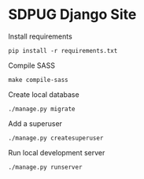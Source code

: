 # SDPUG Django Site

Install requirements
```shell
pip install -r requirements.txt
```

Compile SASS
```shell
make compile-sass
```

Create local database
```shell
./manage.py migrate
```

Add a superuser
```shell
./manage.py createsuperuser
```

Run local development server
```shell
./manage.py runserver
```
